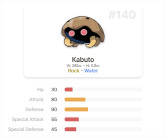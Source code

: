 <a href="https://poke-client.vercel.app/pokemon/kabuto">
       <img src="pokemon.png" alt="pokemon">
      </a>